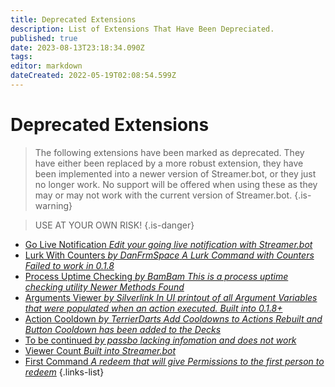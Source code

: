 ```yaml
---
title: Deprecated Extensions
description: List of Extensions That Have Been Depreciated.
published: true
date: 2023-08-13T23:18:34.090Z
tags: 
editor: markdown
dateCreated: 2022-05-19T02:08:54.599Z
---
```


# Deprecated Extensions
>The following extensions have been marked as deprecated.  They have either been replaced by a more robust extension, they have been implemented into a newer version of Streamer.bot, or they just no longer work.
No support will be offered when using these as they may or may not work with the current version of Streamer.bot.
{.is-warning}

>USE AT YOUR OWN RISK!
{.is-danger}

* [Go Live Notification *Edit your going live notification with Streamer.bot*](/extensions/go-live-notification)
* [Lurk With Counters *by DanFrmSpace* *A Lurk Command with Counters* *Failed to work in 0.1.8*](/depreciated/lurk-command-with-counters)
* [Process Uptime Checking *by BamBam* *This is a process uptime checking utility* *Newer Methods Found*](/depreciated/process-uptime-checking)
* [Arguments Viewer *by Silverlink* *In UI printout of all Argument Variables that were populated when an action executed.* *Built into 0.1.8+*](/depreciated/arguments-viewer)
* [Action Cooldown *by TerrierDarts* *Add Cooldowns to Actions* *Rebuilt and Button Cooldown has been added to the Decks*](/depreciated/actions-cooldown)
* [To be continued *by passbo* *lacking infomation and does not work*](/depreciated/to-be-continued/)
* [Viewer Count *Built into Streamer.bot*](/en/extensions/viewer-count-on-5-minute-update-cycle)
* [First Command *A redeem that will give Permissions to the first person to redeem*](/extensions/first-command)
{.links-list}
